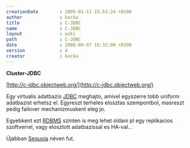 ```yaml
---
creationDate        : 2005-01-11 15:53:24 +0100 
author              : kocka 
title               : C-JDBC 
name                : C-JDBC 
layout              : wiki 
path                : C-JDBC 
date                : 2008-09-07 16:32:00 +0200 
version             : 4 
creator             : kocka 
---
```

__Cluster-JDBC__

[http://c-jdbc.objectweb.org/](http://c-jdbc.objectweb.org/)

Egy virtualis adatbazis [JDBC](JDBC.html) meghajto, amivel egyszerre tobb uniform adatbazist erhetsz el. Egyreszt terheles elosztas szempontbol, masreszt pedig failover mechanizmuskent eleg jo.

Egyebkent ezt [RDBMS](RDBMS.html) szinten is meg lehet oldani pl egy replikacios szoftverrel, vagy elosztott adatbazissal es HA-val...

Újabban [Sequoia](Sequoia.html) néven fut.


